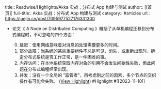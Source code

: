 title:: Readwise/Highlights/Akka 实战：分布式 App 构建与测试
author:: [[首页]]
full-title:: Akka 实战：分布式 App 构建与测试
category:: #articles
url:: https://juejin.cn/post/7095977527176331300

- 论文《 A Node on Distributed Computing 》概括了从单机编程迁移到分布式编程时，不可忽略的四个方面：
  
  0.  延迟：使用网络意味着对消息的处理需要更多的时间。
  1.  部分故障：当系统的某些重要组件不总是可见，消失，或重新出现时，确定分布式系统是否工作正常，是一件困难的事。
  2.  内存访问：在本地系统获取内存对象的引用不会发生间歇性失败，但此问题在分布式编程经常出现。
  3.  并发：没有一个全局的 ”监管者"，再考虑到之前的因素，多个节点的交织操作有可能会失败。 ([View Highlight](https://read.readwise.io/read/01hetm7jedt7wy0c8qre1rk1gm)) #Highlight #[[2023-11-10]]